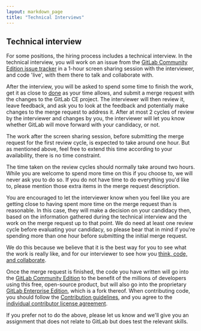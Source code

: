 ```yaml
---
layout: markdown_page
title: "Technical Interviews"
---
```


## Technical interview<a name="technical-interview"></a>

For some positions, the hiring process includes a technical interview.
In the technical interview, you will work on an issue from the
[GitLab Community Edition issue tracker](https://gitlab.com/gitlab-org/gitlab-ce/issues)
in a 1-hour screen sharing session with the interviewer, and code 'live', with
them there to talk and collaborate with.

After the interview, you will be asked to spend some time to finish the work,
get it as close to
[done](https://gitlab.com/gitlab-org/gitlab-ce/blob/master/CONTRIBUTING.md#definition-of-done)
as your time allows, and submit a merge request with the changes to the GitLab CE project.
The interviewer will then review it, leave feedback, and ask you to look at the feedback
and potentially make changes to the merge request to address it.
After at most 2 cycles of review by the interviewer and changes by you,
the interviewer will let you know whether GitLab will move forward with your candidacy, or not.

The work after the screen sharing session, before submitting the merge
request for the first review cycle, is expected to take around one hour. But as mentioned above,
feel free to extend this time according to your availability, there is no time constraint.

The time taken on the review cycles should normally take around two hours. While you
are welcome to spend more time on this if you choose to, we will never ask you
to do so. If you do not have time to do everything you'd like to, please mention
those extra items in the merge request description.

You are encouraged to let the interviewer know when you feel like you are
getting close to having spent more time on the merge request than is reasonable.
In this case, they will make a decision on your candidacy then, based on the
information gathered during the technical interview and the work on the merge
request up to that point. We do need at least one review cycle before evaluating
your candidacy, so please bear that in mind if you're spending more than one
hour before submitting the initial merge request.

We do this because we believe that it is the best way for you to see what the work is really like, and
for our interviewer to see how you [think, code, and collaborate](http://zachholman.com/posts/startup-interviewing-is-fucked/#collaborate).

Once the merge request is finished, the code you have written will
go into the
[GitLab Community Edition](https://about.gitlab.com/features/#community) to the
benefit of the millions of developers using this free, open-source product,
but will also go into the proprietary
[GitLab Enterprise Edition](https://about.gitlab.com/features/#enterprise),
which is a fork thereof.
When contributing code, you should follow the [Contribution guidelines](https://gitlab.com/gitlab-org/gitlab-ce/blob/master/CONTRIBUTING.md),
and you agree to the [individual contributor license agreement](https://gitlab.com/gitlab-org/gitlab-ce/blob/master/doc/legal/individual_contributor_license_agreement.md).

If you prefer not to do the above, please let us know and we'll give you an
assignment that does not relate to GitLab but does test the relevant skills.
